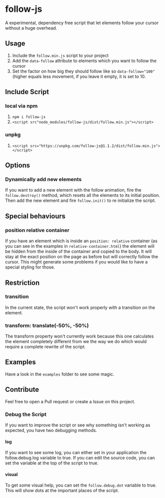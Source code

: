 # follow-js
A experimental, dependency free script that let elements follow your cursor without a huge overhead.

## Usage
1. Include the `follow.min.js` script to your project
2. Add the `data-follow` attribute to elements which you want to follow the cursor
3. Set the factor on how big they should follow like so `data-follow="100"` (higher equals less movement, if you 
leave it empty, it is set to 10.

## Include Script
### local via npm
1. `npm i follow-js`
2. `<script src"node_modules/follow-js/dist/follow.min.js"></script>`

### unpkg
1. `<script src="https://unpkg.com/follow-js@1.1.2/dist/follow.min.js"></script>`

## Options
### Dynamically add new elements
If you want to add a new element with the follow animation, fire the `follow.destroy()` method, which resets all the 
elements to its initial position. Then add the new element and fire `follow.init()` to re initialize the script. 

## Special behaviours
### position relative container
If you have an element which is inside an `position: relative` container (as you can see in the examples in 
`relative-container.html`) the element will be hidden from the inside of the container and copied to the body. It will 
stay at the exact position on the page as before but will correctly follow the cursor. This might generate some problems 
if you would like to have a special styling for those.

## Restriction
### transition
In the current state, the script won't work properly with a transition on the element. 

### transform: translate(-50%, -50%)
The transform property won't currently work because this one calculates the element completely different from we the way 
we do which would require a complete rewrite of the script.

## Examples
Have a look in the `examples` folder to see some magic. 

## Contribute
Feel free to open a Pull request or create a Issue on this project.

### Debug the Script
If you want to improve the script or see why something isn't working as expected, you have two debugging methods.

#### log
If you want to see some log, you can either set in your application the follow.debug.log variable to true. If you can
edit the source code, you can set the variable at the top of the script to true.

#### visual 
To get some visual help, you can set the `follow.debug.dot` variable to true. This will show dots at the important 
places of the script.